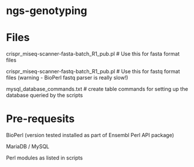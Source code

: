 # ngs-genotyping
# Files
crispr_miseq-scanner-fasta-batch_R1_pub.pl  #  Use this for fasta format files

crispr_miseq-scanner-fastq-batch_R1_pub.pl  #  Use this for fastq format files (warning - BioPerl fastq parser is really slow!)

mysql_database_commands.txt # create table commands for setting up the database queried by the scripts

# Pre-requesits
BioPerl (version tested installed as part of Ensembl Perl API package)

MariaDB / MySQL

Perl modules as listed in scripts
